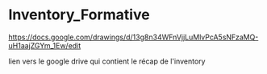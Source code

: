 # Inventory_Formative


https://docs.google.com/drawings/d/13g8n34WFnVjjLuMlvPcA5sNFzaMQ-uH1aajZGYm_1Ew/edit

lien vers le google drive qui contient le récap de l'inventory
